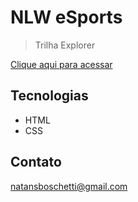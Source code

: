 # NLW eSports

> Trilha Explorer

[Clique aqui para acessar](https://natanboschetti.github.io/nlw-esports-explorer/)

## Tecnologias

- HTML
- CSS

## Contato

natansboschetti@gmail.com
